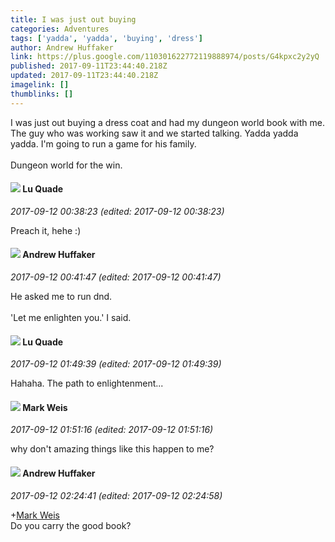 ```yaml
---
title: I was just out buying
categories: Adventures
tags: ['yadda', 'yadda', 'buying', 'dress']
author: Andrew Huffaker
link: https://plus.google.com/110301622772119888974/posts/G4kpxc2y2yQ
published: 2017-09-11T23:44:40.218Z
updated: 2017-09-11T23:44:40.218Z
imagelink: []
thumblinks: []
---
```


I was just out buying a dress coat and had my dungeon world book with me. The guy who was working saw it and we started talking. Yadda yadda yadda. I&#39;m going to run a game for his family.<br /><br />Dungeon world for the win. 
<div id='comment z13hxvqjinjkvv22u22yjhfo3pvvehdgr04'>
  <h4><img src='{{site.baseurl}}//images/avatars/100509283038661879827_photo.jpg'> Lu Quade</h4>
      <p><cite>2017-09-12 00:38:23 (edited: 2017-09-12 00:38:23)</cite></p>
        <p>Preach it, hehe :)</p>
</div>
        

<div id='comment z13hxvqjinjkvv22u22yjhfo3pvvehdgr04'>
  <h4><img src='{{site.baseurl}}//images/avatars/110301622772119888974_photo.jpg'> Andrew Huffaker</h4>
      <p><cite>2017-09-12 00:41:47 (edited: 2017-09-12 00:41:47)</cite></p>
        <p>He asked me to run dnd.<br /><br />&#39;Let me enlighten you.&#39; I said.</p>
</div>
        

<div id='comment z13hxvqjinjkvv22u22yjhfo3pvvehdgr04'>
  <h4><img src='{{site.baseurl}}//images/avatars/100509283038661879827_photo.jpg'> Lu Quade</h4>
      <p><cite>2017-09-12 01:49:39 (edited: 2017-09-12 01:49:39)</cite></p>
        <p>Hahaha. The path to enlightenment...</p>
</div>
        

<div id='comment z13hxvqjinjkvv22u22yjhfo3pvvehdgr04'>
  <h4><img src='{{site.baseurl}}//images/avatars/102532126904257134510_photo.jpg'> Mark Weis</h4>
      <p><cite>2017-09-12 01:51:16 (edited: 2017-09-12 01:51:16)</cite></p>
        <p>why don&#39;t amazing things like this happen to me?</p>
</div>
        

<div id='comment z13hxvqjinjkvv22u22yjhfo3pvvehdgr04'>
  <h4><img src='{{site.baseurl}}//images/avatars/110301622772119888974_photo.jpg'> Andrew Huffaker</h4>
      <p><cite>2017-09-12 02:24:41 (edited: 2017-09-12 02:24:58)</cite></p>
        <p><span class="proflinkWrapper"><span class="proflinkPrefix">+</span><a class="proflink" href="https://plus.google.com/102532126904257134510" oid="102532126904257134510">Mark Weis</a></span>​<br />Do you carry the good book?</p>
</div>
        